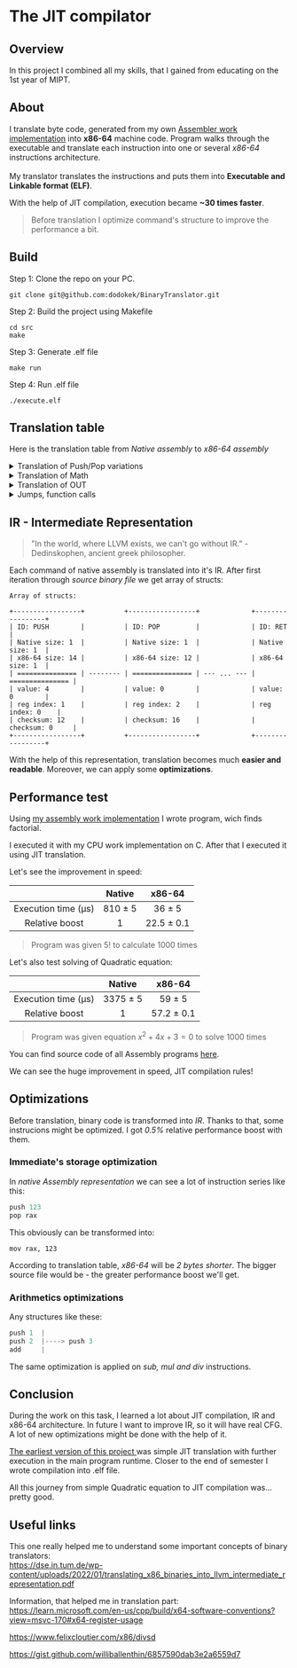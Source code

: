 # The JIT compilator

## Overview
In this project I combined all my skills, that I gained from educating on the 1st year of MIPT. 

## About

I translate byte code, generated from my own <a href="https://github.com/dodokek/ProgrammingLanguage">Assembler work implementation</a> into **x86-64** machine code. Program walks through the executable and translate each instruction into one or several *x86-64* instructions architecture. <br><br> My translator translates the instructions and puts them into **Executable and Linkable format (ELF)**.

With the help of JIT compilation, execution became **~30 times faster**.

> Before translation I optimize command's structure to improve the performance a bit. 

## Build

Step 1: Clone the repo on your PC.

~~~
git clone git@github.com:dodokek/BinaryTranslator.git
~~~

Step 2: Build the project using Makefile

~~~
cd src
make
~~~

Step 3: Generate .elf file

~~~
make run
~~~

Step 4: Run .elf file

~~~
./execute.elf
~~~




## Translation table

Here is the translation table from *Native assembly* to *x86-64 assembly*


<details>
<summary>Translation of Push/Pop variations</summary>

|   Native       | x86-64      |  
| ------         | :---------------: | 
| ``` Push Num  ```     | <p style="text-align: left;"> ``` mov rsi, 0x1ff0...00 (double)  ``` <br> ``` push rsi ```   </p>          |  
|``` Push reg  ```     | <p style="text-align: left;">  ``` push r_x  ```   </p>           |
|``` Push [ Num ]  ```    | <p style="text-align: left;">  ``` mov rdi, [r10 + Num] ``` <br>  ```push rdi  ```    </p>          |
| ``` Push [ r_x ]  ```     | <p style="text-align: left;">  ``` mov [r10 + r_x]    ```   </p>  |
| ``` Push [ Num + r_x ] ```       | <p style="text-align: left;">  ``` add r10, r_x <br> mov rdi, [r10 + Num] ``` <br> ``` sub r10, r_x``` <br> ``` push rdi ``` </p>|
| ``` Pop r_x ```        | <p style="text-align: left;"> ``` pop r_x  ```   </p>          |
|``` Pop [ r_x ]  ```     | <p style="text-align: left;"> ``` pop rdi ``` <br> ```mov [r10 + r_x], rdi   ```   </p>         |
| ```Pop [Num + r_x]  ```     | <p style="text-align: left;"> ``` pop rdi ```<br> ```add r10, r_x ``` <br> ```mov [r10 + Num], rdi``` <br> ```sub r10, r_x  ```  </p>        |

> **r10** register is used as pointer to begin of *guest-memory*.
</details>


<details>
<summary>Translation of Math</summary>

|   Native       | x86-64      |  
| ------         | :---------------: | 
|``` Add  ```      | ``` addpd xmm0, xmm1  ```     |
|``` Sub  ```      | ``` subpd xmm0, xmm1  ```     |
|``` Mul  ```      | ``` mulpd xmm0, xmm1  ```     |
|``` Div   ```     | ``` divpd xmm0, xmm1  ```     |
|``` Sqr   ```     | ``` sqrtpd xmm0, xmm1 ```     |

> This operations are followed with moving values from stack to xmm1, xmm0 registers.
</details>

<details>
<summary>Translation of OUT</summary>
In native assembly <b>OUT</b> command pops the value from stack and prints it on the screen using <b>printf from STL</b>. 
<br>
<br>
I wrote my own printf (<a href="https://github.com/dodokek/BinaryTranslator/tree/main/data/asm_sources">check out assembly sources here</a>) on assembly and then *linked* it with *.elf* file, here's how it called:

~~~C++
mov xmm0, [rsp]

push r10
pusha

mov rbp, rsp
and rsp, -16 // aligning stack

call DoublePrintf

mov rsp, rbp

popa
pop r10

~~~

</details>


<details>
<summary>Jumps, function calls</summary>

Jump, Call, Ret are translated straightforward:
|   Native       | x86-64      |  
| ------         | :---------------: | 
|``` Jmp <32b rel. ptr.>  ```      |  ```jmp <32b rel. ptr.> ```      |
|``` Call <32b rel. ptr.> ```       |  ```call <32b rel. ptr.>  ```     |
|``` Ret  ```      | ``` ret    ```   |

Conditional Jumps are also translated the same, but in Native assembly we also need to compare two values from stack. Comparison part:

~~~C++
mov xmm0, [rsp]
mov xmm1, [rsp+8]
add rsp, 16

ucomisd xmm0, xmm1
~~~

The rest translation of conditional jumps is the same with non-conditional jump.

</details>

## IR - Intermediate Representation

> "In the world, where LLVM exists, we can't go without IR." - Dedinskophen, ancient greek philosopher.

Each command of native assembly is translated into it's IR. After first iteration through *source binary file* we get array of structs:

~~~
Array of structs:

+-----------------+          +-----------------+             +-----------------+ 
| ID: PUSH        |          | ID: POP         |             | ID: RET         |
| Native size: 1  |          | Native size: 1  |             | Native size: 1  |
| x86-64 size: 14 |          | x86-64 size: 12 |             | x86-64 size: 1  |
| =============== | -------- | =============== | --- ... --- | =============== | 
| value: 4        |          | value: 0        |             | value: 0        |
| reg index: 1    |          | reg index: 2    |             | reg index: 0    |
| checksum: 12    |          | checksum: 16    |             | checksum: 0     |
+-----------------+          +-----------------+             +-----------------+
~~~

With the help of this representation, translation becomes much **easier and readable**. Moreover, we can apply some **optimizations**.


## Performance test
Using <a href="https://githrsiub.com/dodokek/ProgrammingLanguage">my assembly work implementation</a> I wrote program, wich finds factorial. 

I executed it with my CPU work implementation on C. After that I executed it using JIT translation.

Let's see the improvement in speed:

|  | Native       | x86-64                 |  
| :------: | :------:  | :---------------: | 
| Execution time (μs) | 810 $\pm$ 5  | 36 $\pm$ 5                 |  
| Relative boost | 1       | 22.5 $\pm$ 0.1                |  

> Program was given $5!$ to calculate 1000 times 


Let's also test solving of Quadratic equation:


|  | Native       | x86-64                 |  
| :------: | :------:  | :---------------: | 
| Execution time (μs) | 3375 $\pm$ 5 | 59  $\pm$ 5 |  
| Relative boost | 1       | 57.2  $\pm$ 0.1   |  

> Program was given equation  $x^2 + 4x + 3 = 0$ to solve 1000 times

You can find source code of all Assembly programs <a href = "https://github.com/dodokek/ProgrammingLanguage">here</a>.


We can see the huge improvement in speed, JIT compilation rules!


## Optimizations

Before translation, binary code is transformed into *IR*. Thanks to that, some instrucions might be optimized. I got *0.5%* relative performance boost with them.

### Immediate's storage optimization
In *native Assembly representation* we can see a lot of instruction series like this:

~~~C++
push 123
pop rax
~~~

This obviously can be transformed into:

~~~
mov rax, 123
~~~

According to translation table, *x86-64* will be *2 bytes shorter*. The bigger source file would be - the greater performance boost we'll get.

### Arithmetics optimizations
Any structures like these:

~~~C++
push 1  |
push 2  |----> push 3
add     |
~~~

The same optimization is applied on *sub, mul and div* instructions.


## Conclusion

During the work on this task, I learned a lot about JIT compilation, IR and x86-64 architecture. In future I want to improve IR, so it will have real CFG. A lot of new optimizations might be done with the help of it.

<a href="https://github.com/dodokek/BinaryTranslator/tree/JIT-translation-in-time-execution">The earliest version of this project </a> was simple JIT translation with further execution in the main program runtime. Closer to the end of semester I wrote compilation into .elf file.

All this journey from simple Quadratic equation to JIT compilation was... pretty good. 


## Useful links


This one really helped me to understand some important concepts of binary translators: <br>
https://dse.in.tum.de/wp-content/uploads/2022/01/translating_x86_binaries_into_llvm_intermediate_representation.pdf  
  
  
Information, that helped me in translation part: <br>
https://learn.microsoft.com/en-us/cpp/build/x64-software-conventions?view=msvc-170#x64-register-usage

https://www.felixcloutier.com/x86/divsd

https://gist.github.com/williballenthin/6857590dab3e2a6559d7

